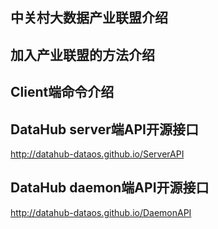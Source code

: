 ## 中关村大数据产业联盟介绍
## 加入产业联盟的方法介绍
## Client端命令介绍
## DataHub server端API开源接口
http://datahub-dataos.github.io/ServerAPI
## DataHub daemon端API开源接口
http://datahub-dataos.github.io/DaemonAPI

